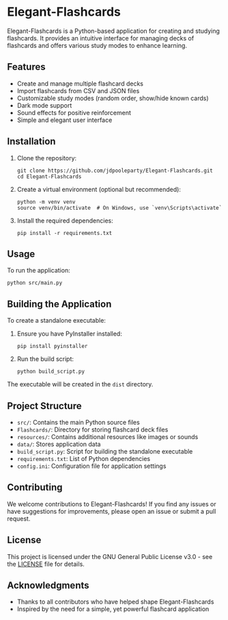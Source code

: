 # Elegant-Flashcards

Elegant-Flashcards is a Python-based application for creating and studying flashcards. It provides an intuitive interface for managing decks of flashcards and offers various study modes to enhance learning.

## Features

- Create and manage multiple flashcard decks
- Import flashcards from CSV and JSON files
- Customizable study modes (random order, show/hide known cards)
- Dark mode support
- Sound effects for positive reinforcement
- Simple and elegant user interface

## Installation

1. Clone the repository:
   ```
   git clone https://github.com/jdpooleparty/Elegant-Flashcards.git
   cd Elegant-Flashcards
   ```

2. Create a virtual environment (optional but recommended):
   ```
   python -m venv venv
   source venv/bin/activate  # On Windows, use `venv\Scripts\activate`
   ```

3. Install the required dependencies:
   ```
   pip install -r requirements.txt
   ```

## Usage

To run the application:
```
python src/main.py
```

## Building the Application

To create a standalone executable:

1. Ensure you have PyInstaller installed:
   ```
   pip install pyinstaller
   ```

2. Run the build script:
   ```
   python build_script.py
   ```

The executable will be created in the `dist` directory.

## Project Structure

- `src/`: Contains the main Python source files
- `Flashcards/`: Directory for storing flashcard deck files
- `resources/`: Contains additional resources like images or sounds
- `data/`: Stores application data
- `build_script.py`: Script for building the standalone executable
- `requirements.txt`: List of Python dependencies
- `config.ini`: Configuration file for application settings


## Contributing

We welcome contributions to Elegant-Flashcards! If you find any issues or have suggestions for improvements, please open an issue or submit a pull request.


## License

This project is licensed under the GNU General Public License v3.0 - see the [LICENSE](LICENSE) file for details.

## Acknowledgments

- Thanks to all contributors who have helped shape Elegant-Flashcards
- Inspired by the need for a simple, yet powerful flashcard application